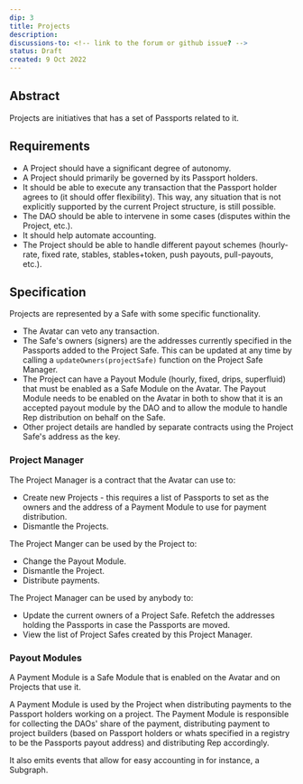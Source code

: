 ```yaml
---
dip: 3
title: Projects
description:
discussions-to: <!-- link to the forum or github issue? -->
status: Draft
created: 9 Oct 2022
---
```


## Abstract

Projects are initiatives that has a set of Passports related to it.

## Requirements

- A Project should have a significant degree of autonomy.
- A Project should primarily be governed by its Passport holders.
- It should be able to execute any transaction that the Passport holder agrees to (it should offer flexibility). This way, any situation that is not explicitly supported by the current Project structure, is still possible.
- The DAO should be able to intervene in some cases (disputes within the Project, etc.).
- It should help automate accounting.
- The Project should be able to handle different payout schemes (hourly- rate, fixed rate, stables, stables+token, push payouts, pull-payouts, etc.).

## Specification

Projects are represented by a Safe with some specific functionality.

- The Avatar can veto any transaction.
- The Safe's owners (signers) are the addresses currently specified in the Passports added to the Project Safe. This can be updated at any time by calling a `updateOwners(projectSafe)` function on the Project Safe Manager.
- The Project can have a Payout Module (hourly, fixed, drips, superfluid) that must be enabled as a Safe Module on the Avatar. The Payout Module needs to be enabled on the Avatar in both to show that it is an accepted payout module by the DAO and to allow the module to handle Rep distribution on behalf on the Safe.
- Other project details are handled by separate contracts using the Project Safe's address as the key.

### Project Manager

The Project Manager is a contract that the Avatar can use to:

- Create new Projects - this requires a list of Passports to set as the owners and the address of a Payment Module to use for payment distribution.
- Dismantle the Projects.

The Project Manger can be used by the Project to:

- Change the Payout Module.
- Dismantle the Project.
- Distribute payments.

The Project Manager can be used by anybody to:

- Update the current owners of a Project Safe. Refetch the addresses holding the Passports in case the Passports are moved.
- View the list of Project Safes created by this Project Manager.

### Payout Modules

A Payment Module is a Safe Module that is enabled on the Avatar and on Projects that use it.

A Payment Module is used by the Project when distributing payments to the Passport holders working on a project. The Payment Module is responsible for collecting the DAOs' share of the payment, distributing payment to project builders (based on Passport holders or whats specified in a registry to be the Passports payout address) and distributing Rep accordingly.

It also emits events that allow for easy accounting in for instance, a Subgraph.
